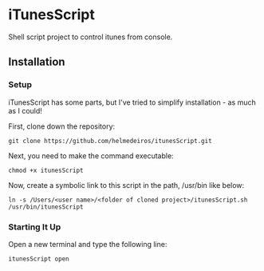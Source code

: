 iTunesScript
============

Shell script project to control itunes from console.

## Installation

### Setup

iTunesScript has some parts, but I've tried to simplify installation - as much as I could!

First, clone down the repository:

    git clone https://github.com/helmedeiros/itunesScript.git
    
Next, you need to make the command executable:

    chmod +x itunesScript
    
Now, create a symbolic link to this script in the path, /usr/bin like below:

    ln -s /Users/<user name>/<folder of cloned project>/itunesScript.sh /usr/bin/itunesScript


### Starting It Up

Open a new terminal and type the following line:

    itunesScript open
